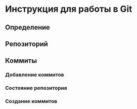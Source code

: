 # Инструкция для работы в Git

## Определение

## Репозиторий

## Коммиты

### Добавление коммитов

### Состояние репозитория

### Создание коммитов

##